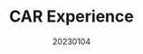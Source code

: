 ---
title: "CAR Experience"
team: "Navneet Maharana | Wasim Salih T | Mahamuni Aditya Padmakar | Piyush Talwar"
tags: AR Mobile Unity

video_provider: "youtube"
video_id:

header:
    teaser: /assets/img/projects/2023/course_project_14.jpg

overview: CAR experience is an immersive AR application in which we can view a car in its full scale using a phone or a tab. We can customise its features and drive it as well, all inside the comfort of our room. We can compare various cars and look at the interiors and specifications as well, so as to make a definitive decision about buying the car. 


project-link:

active: "yes"
type: "course"
year: "2023"
date: 20230104

---